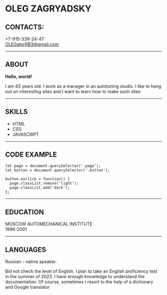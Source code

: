 # OLEG ZAGRYADSKY
## CONTACTS:
+7-915-339-24-47  
<OLEGatorRB3@gmail.com>  
  
  * * *

## ABOUT
**Hello, world!**   

I am 43 years old. 
I work as a manager in an autotuning studio. 
I like to hang out on interesting sites and I want to learn how to make such sites  
***


## SKILLS
* HTML
* CSS
* JAVASCRIPT  
---

## CODE EXAMPLE
```
let page = document.querySelector('.page');
let button = document.querySelector('.button');

button.onclick = function() {
  page.classList.remove('light');
  page.classList.add('dark');
};
```
***

## EDUCATION
MOSCOW AUTOMECHANICAL INSTITUTE   
1996-2001
***  



## LANGUAGES
Russian - native speaker.  

Вid not check the level of English. I plan to take an English proficiency test in the summer of 2023. I have enough knowledge to understand the documentation. Of course, sometimes I resort to the help of a dictionary and Google translator



